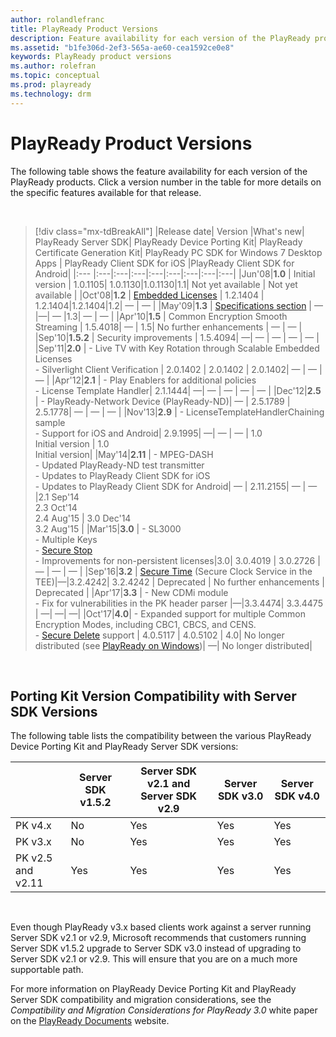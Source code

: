 ```yaml
---
author: rolandlefranc
title: PlayReady Product Versions
description: Feature availability for each version of the PlayReady products.
ms.assetid: "b1fe306d-2ef3-565a-ae60-cea1592ce0e8"
keywords: PlayReady product versions
ms.author: rolefran
ms.topic: conceptual
ms.prod: playready
ms.technology: drm
---
```



# PlayReady Product Versions

The following table shows the feature availability for each version of the PlayReady products. Click a version number in the table for more details on the specific features available for that release.

&nbsp;
>[!div class="mx-tdBreakAll"]
>|Release date| Version |What's new| PlayReady Server SDK| PlayReady Device Porting Kit| PlayReady Certificate Generation Kit| PlayReady PC SDK for Windows 7 Desktop Apps | PlayReady Client SDK for iOS |PlayReady Client SDK for Android|
>|:--- |:---|:---|:---|:---|:---|:---|:---|:---|
>|Jun'08|**1.0** | Initial version | 1.0.1105| 1.0.1130|1.0.1130|1.1| Not yet available | Not yet available |
>|Oct'08|**1.2** | [Embedded Licenses](embedded-licenses.md) | 1.2.1404 | 1.2.1404|1.2.1404|1.2| &mdash; | &mdash; |
>|May'09|**1.3** | [Specifications section](../Specifications/specifications.md) | &mdash; |&mdash;| &mdash; |1.3| &mdash; | &mdash; |
>|Apr'10|**1.5** | Common Encryption Smooth Streaming | 1.5.4018| &mdash; | 1.5| No further enhancements | &mdash; | &mdash; |
>|Sep'10|**1.5.2** | Security improvements | 1.5.4094| &mdash;| &mdash; | &mdash; | &mdash; | &mdash; |
>|Sep'11|**2.0** | - Live TV with Key Rotation through Scalable Embedded Licenses<br/>- Silverlight Client Verification | 2.0.1402 | 2.0.1402 | 2.0.1402| &mdash; | &mdash; | &mdash; |
>|Apr'12|**2.1** | - Play Enablers for additional policies<br/>- License Template Handler| 2.1.1444| &mdash;| &mdash; | &mdash; | &mdash; | &mdash; |
>|Dec'12|**2.5** | - PlayReady-Network Device (PlayReady-ND)| &mdash; | 2.5.1789 | 2.5.1778| &mdash; | &mdash; | &mdash; |
>|Nov'13|**2.9** | - LicenseTemplateHandlerChaining sample<br/>- Support for iOS and Android| 2.9.1995| &mdash;| &mdash; | &mdash; | 1.0<br/>Initial version | 1.0<br/>Initial version|
>|May'14|**2.11** | - MPEG-DASH<br/>- Updated PlayReady-ND test transmitter<br/>- Updates to PlayReady Client SDK for iOS<br/>- Updates to PlayReady Client SDK for Android| &mdash; | 2.11.2155| &mdash; | &mdash; |2.1 Sep'14 <br/>2.3 Oct'14 <br/>2.4 Aug'15 |  3.0 Dec'14<br/>3.2 Aug'15 |
>|Mar'15|**3.0** | - SL3000<br/>- Multiple Keys<br/>- [Secure Stop](secure-stop-server.md)<br/>- Improvements for non-persistent licenses|3.0|  3.0.4019 | 3.0.2726 | &mdash; | &mdash; | &mdash;  |
>|Sep'16|**3.2** | [Secure Time](trusted-clocks.md) (Secure Clock Service in the TEE)|&mdash;|3.2.4242| 3.2.4242 | Deprecated | No further enhancements | Deprecated |
>|Apr'17|**3.3** | - New CDMi module<br/>- Fix for vulnerabilities in the PK header parser |&mdash;|3.3.4474| 3.3.4475 | &mdash;| &mdash;| &mdash;|
>|Oct'17|**4.0**| - Expanded support for multiple Common Encryption Modes, including CBC1, CBCS, and CENS.<br/>- [Secure Delete](secure-delete-server.md) support | 4.0.5117 | 4.0.5102 | 4.0| No longer distributed (see [PlayReady on Windows](products-and-deliverables.md#prwindows))| &mdash;| No longer distributed|


&nbsp;

## Porting Kit Version Compatibility with Server SDK Versions


The following table lists the compatibility between the various PlayReady Device Porting Kit and PlayReady Server SDK versions:

| &nbsp;| Server SDK v1.5.2| Server SDK v2.1 and Server SDK v2.9| Server SDK v3.0| Server SDK v4.0 |
| --- | --- | --- | --- | --- |
| PK v4.x| No| Yes | Yes | Yes |
| PK v3.x| No| Yes| Yes| Yes |
| PK v2.5 and v2.11| Yes| Yes| Yes| Yes |


&nbsp;

Even though PlayReady v3.x based clients work against a server running Server SDK v2.1 or v2.9, Microsoft recommends that customers running Server SDK v1.5.2 upgrade to Server SDK v3.0 instead of upgrading to Server SDK v2.1 or v2.9. This will ensure that you are on a much more supportable path.


For more information on PlayReady Device Porting Kit and PlayReady Server SDK compatibility and migration considerations, see the *Compatibility and Migration Considerations for PlayReady 3.0* white paper on the [PlayReady Documents](https://www.microsoft.com/playready/documents/) website.


